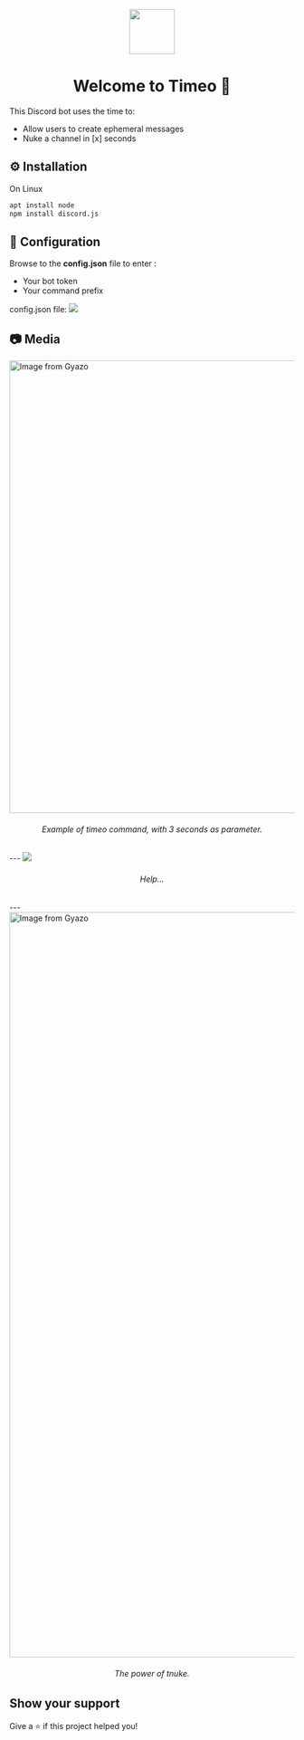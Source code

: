 
<p align="center">
  <img src="https://i.imgur.com/tvyWwUG.png" width="80">
</p>
<h1 align="center">Welcome to Timeo 👋</h1>

This Discord bot uses the time to:
<ul>
<li>Allow users to create ephemeral messages</li>
<li>Nuke a channel in [x] seconds</li>
</ul>

## ⚙️ Installation

On Linux
```bash
apt install node
npm install discord.js
```
## 🔧 Configuration
Browse to the **config.json** file to enter :
 
<ul>
<li>Your bot token</li>
<li>Your command prefix</li>
</ul>

config.json file:
<img src="https://i.imgur.com/H3Ps5rU.png" />

## 📷 Media

<img src="https://i.gyazo.com/003da93c6ec03bcc3bb77ab4fe653a7e.gif" alt="Image from Gyazo" width="800"/>
<h6 align="center">Example of timeo command, with 3 seconds as parameter.</h6>
---

<img src="https://i.imgur.com/G722SNO.png" />
<h6 align="center">Help...</h6>
---

<img src="https://i.gyazo.com/0d35a5a4efb3209cb7a69a4243740ffd.gif" alt="Image from Gyazo" width="1317.5"/>
<h6 align="center">The power of tnuke.</h6>


## Show your support

Give a ⭐️ if this project helped you!
